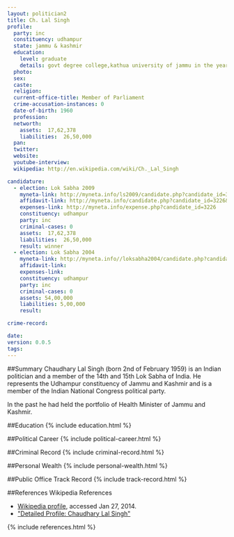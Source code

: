 ```yaml
---
layout: politician2
title: Ch. Lal Singh
profile: 
  party: inc
  constituency: udhampur
  state: jammu & kashmir
  education: 
    level: graduate
    details: govt degree college,kathua university of jammu in the year 1982, 12th 1980 g.h.s.s. kathua, matric 1978 g.h.s.s. kathua
  photo: 
  sex: 
  caste: 
  religion: 
  current-office-title: Member of Parliament
  crime-accusation-instances: 0
  date-of-birth: 1960
  profession: 
  networth: 
    assets:  17,62,378
    liabilities:  26,50,000
  pan: 
  twitter: 
  website: 
  youtube-interview: 
  wikipedia: http://en.wikipedia.com/wiki/Ch._Lal_Singh

candidature: 
  - election: Lok Sabha 2009
    myneta-link: http://myneta.info/ls2009/candidate.php?candidate_id=3226
    affidavit-link: http://myneta.info/candidate.php?candidate_id=3226&scan=original
    expenses-link: http://myneta.info/expense.php?candidate_id=3226
    constituency: udhampur 
    party: inc
    criminal-cases: 0
    assets:  17,62,378
    liabilities:  26,50,000
    result: winner 
  - election: Lok Sabha 2004
    myneta-link: http://myneta.info//loksabha2004/candidate.php?candidate_id=1439
    affidavit-link: 
    expenses-link: 
    constituency: udhampur 
    party: inc
    criminal-cases: 0
    assets: 54,00,000
    liabilities: 5,00,000
    result:  

crime-record: 

date: 
version: 0.0.5
tags: 
---
```

##Summary
Chaudhary Lal Singh (born 2nd of February 1959) is an Indian politician and a member of the 14th and 15th Lok Sabha of India. He represents the Udhampur constituency of Jammu and Kashmir and is a member of the Indian National Congress political party.

In the past he had held the portfolio of Health Minister of Jammu and Kashmir.


##Education
{% include education.html %}


##Political Career
{% include political-career.html %}


##Criminal Record
{% include criminal-record.html %}


##Personal Wealth
{% include personal-wealth.html %}


##Public Office Track Record
{% include track-record.html %}


##References
Wikipedia References
- [Wikipedia profile]({{page.profile.wikipedia}}), accessed Jan 27, 2014.
- ["Detailed Profile: Chaudhary Lal Singh"][wiki1]

[wiki1]: http://www.india.gov.in/govt/loksabhampbiodata.php?mpcode=4046


{% include references.html %}